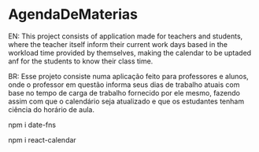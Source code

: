 # AgendaDeMaterias

EN: This project consists of application made for teachers and students, where the teacher itself inform their  current work days based in the workload time provided by themselves, making the calendar to be uptaded anf for the students to know their class time.

BR: Esse projeto consiste numa aplicação feito para professores e alunos, onde o professor em questão informa seus dias de trabalho atuais com base no tempo de carga de trabalho fornecido por ele mesmo, fazendo assim com que o calendário seja atualizado e que os estudantes tenham ciência do horário de aula.

npm i date-fns

npm i react-calendar
